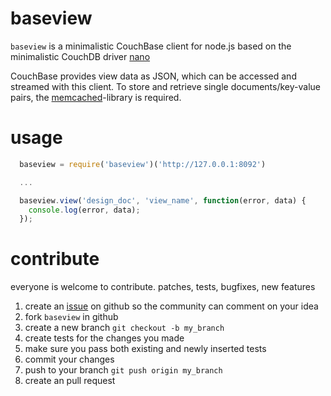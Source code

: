 # baseview

`baseview` is a minimalistic CouchBase client for node.js based on the minimalistic CouchDB driver [nano][1]

CouchBase provides view data as JSON, which can be accessed and streamed with this client. To store and retrieve single documents/key-value pairs, the [memcached][2]-library is required.

# usage

``` js
  baseview = require('baseview')('http://127.0.0.1:8092')

  ...

  baseview.view('design_doc', 'view_name', function(error, data) {
    console.log(error, data);
  });
```



# contribute

everyone is welcome to contribute. patches, tests, bugfixes, new features

1. create an [issue][3] on github so the community can comment on your idea
2. fork `baseview` in github
3. create a new branch `git checkout -b my_branch`
4. create tests for the changes you made
5. make sure you pass both existing and newly inserted tests
6. commit your changes
7. push to your branch `git push origin my_branch`
8. create an pull request

[1]: https://github.com/dscape/nano
[2]: https://github.com/elbart/node-memcache
[3]: http://github.com/Presive/baseview/issues
